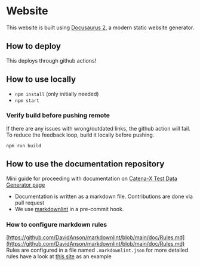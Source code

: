 # Website

This website is built using [Docusaurus 2](https://docusaurus.io/), a modern static website generator.

## How to deploy

This deploys through github actions!

## How to use locally

- `npm install` (only initially needed)
- `npm start`

### Verify build before pushing remote

If there are any issues with wrong/outdated links, the github action will fail. To reduce the feedback loop, build it locally before pushing.

`npm run build`

## How to use the documentation repository

Mini guide for proceeding with documentation on [Catena-X Test Data Generator page](https://github.com/catenax-ng/product-test-data-generator)

- Documentation is written as a markdown file. Contributions are done via pull request
- We use [markdownlint](https://www.npmjs.com/package/markdownlint) in a pre-commit hook.

### How to configure markdown rules

[https://github.com/DavidAnson/markdownlint/blob/main/doc/Rules.md](https://github.com/DavidAnson/markdownlint/blob/main/doc/Rules.md)
Rules are configured in a file named `.markdownlint.json`
for more detailed rules have a look at [this site](https://github.com/DavidAnson/markdownlint/blob/main/doc/Rules.md) as an example